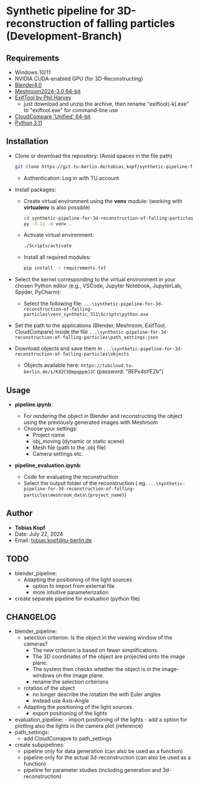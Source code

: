 # Synthetic pipeline for 3D-reconstruction of falling particles (Development-Branch)
## Requirements
- Windows 10/11
- NVIDIA CUDA-enabled GPU (for 3D-Reconstructing)
- [Blender4.0](https://builder.blender.org/download/daily/archive/)
- [Meshroom2024-3.0 64-bit](https://alicevision.org/#meshroom)
- [ExifTool by Phil Harvey](https://exiftool.org/) 
    - just download and unzip the archive, then rename "exiftool(-k).exe" to "exiftool.exe" for command-line use
- [CloudCompare 'Unified' 64-bit](https://www.danielgm.net/cc/)
- [Python 3.11](https://www.python.org/downloads/release/python-3110/)

## Installation
- Clone or download the repository: (Avoid spaces in the file path)
    ```bash
    git clone https://git.tu-berlin.de/tobias_kopf/synthetic-pipeline-for-3d-reconstruction-of-falling-particles.git
    ```
    - Authentication: Log in with TU account

- Install packages:
    - Create virtual environment using the **venv** module: (working with **virtualenv** is also possible)
        ```bash
        cd synthetic-pipeline-for-3d-reconstruction-of-falling-particles/venv_synthetic_311
        py -3.11 -m venv . 
        ```
    - Activate virtual environment: 
        ```bash 
        ./Scripts/activate
        ```
    - Install all required modules:
        ```bash
        pip install -r requirements.txt
        ```

- Select the kernel corresponding to the virtual environment in your chosen Python editor (e.g., VSCode, Jupyter Notebook, JupyterLab, Spyder, PyCharm):
    - Select the following file: `...\synthetic-pipeline-for-3d-reconstruction-of-falling-particles\venv_synthetic_311\Scripts\python.exe`

- Set the path to the applications (Blender, Meshroom, ExifTool, CloudCompare) inside the file `...\synthetic-pipeline-for-3d-reconstruction-of-falling-particles\path_settings.json`

- Download objects and save them in `...\synthetic-pipeline-for-3d-reconstruction-of-falling-particles\objects`
    - Objects available here:  `https://tubcloud.tu-berlin.de/s/Kd2C5DmpqppmJJC` (password: "8EPx4sYEZb")
    

## Usage
- **pipeline.ipynb**:
    - For rendering the object in Blender and reconstructing the object using the previously generated images with Meshroom
    - Choose your settings:
        - Project name
        - obj_moving (dynamic or static scene)
        - Mesh file (path to the .obj file)
        - Camera settings etc.

- **pipeline_evaluation.ipynb**:
    - Code for evaluating the reconstruction 
    - Select the output folder of the reconstruction ( eg. `...\synthetic-pipeline-for-3d-reconstruction-of-falling-particles\meshroom_data\{project_name}`)

## Author
- **Tobias Kopf**
- Date: July 22, 2024
- Email: tobias.kopf@tu-berlin.de

## TODO
- blender_pipeline:
    - Adapting the positioning of the light sources
        -  option to import from external file
        -  more intuitive parameterization    
- create separate pipeline for evaluation (python file)  

## CHANGELOG
- blender_pipeline:
    - selection criterion: Is the object in the viewing window of the cameras?
        - The new criterion is based on fewer simplifications.
        - The 3D coordinates of the object are projected onto the image plane.
	    - The system then checks whether the object is in the image-windows on the image plane.
        - rename the selection criterions
    -  rotation of the object
        - no longer describe the rotation the with Euler angles
        - instead use Axis-Angle
    - Adapting the positioning of the light sources
        - export positioning of the lights
- evaluation_pipeline:
        - import positioning of the lights
        - add a option for plotting also the lights in the camera plot (reference)
- path_settings:
    - add CloudComapre to path_settings
- create subpipelines:
    - pipeline only for data generation (can also be used as a function)
    - pipeline only for the actual 3d-reconstruction (can also be used as a function)
    - pipeline for parameter studies (including generation and 3d-reconstruction)